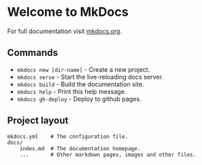 # Welcome to MkDocs

For full documentation visit [mkdocs.org](https://mkdocs.org).

## Commands

* `mkdocs new [dir-name]` - Create a new project.
* `mkdocs serve` - Start the live-reloading docs server.
* `mkdocs build` - Build the documentation site.
* `mkdocs help` - Print this help message.
* `mkdocs gh-deploy` - Deploy to github pages.

## Project layout

    mkdocs.yml    # The configuration file.
    docs/
        index.md  # The documentation homepage.
        ...       # Other markdown pages, images and other files.
